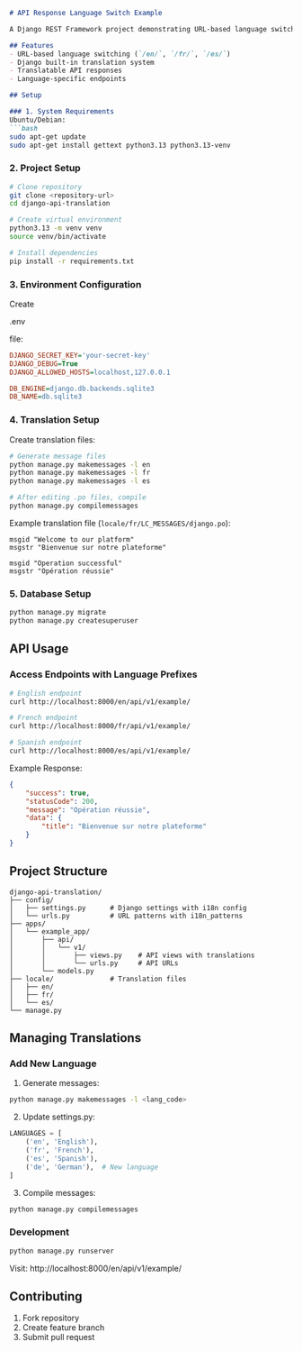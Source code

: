 ```markdown
# API Response Language Switch Example

A Django REST Framework project demonstrating URL-based language switching for API responses.

## Features
- URL-based language switching (`/en/`, `/fr/`, `/es/`)
- Django built-in translation system
- Translatable API responses
- Language-specific endpoints

## Setup

### 1. System Requirements
Ubuntu/Debian:
```bash
sudo apt-get update
sudo apt-get install gettext python3.13 python3.13-venv
```

### 2. Project Setup
```bash
# Clone repository
git clone <repository-url>
cd django-api-translation

# Create virtual environment
python3.13 -m venv venv
source venv/bin/activate

# Install dependencies
pip install -r requirements.txt
```

### 3. Environment Configuration
Create 

.env

 file:
```ini
DJANGO_SECRET_KEY='your-secret-key'
DJANGO_DEBUG=True
DJANGO_ALLOWED_HOSTS=localhost,127.0.0.1

DB_ENGINE=django.db.backends.sqlite3
DB_NAME=db.sqlite3
```

### 4. Translation Setup

Create translation files:
```bash
# Generate message files
python manage.py makemessages -l en
python manage.py makemessages -l fr
python manage.py makemessages -l es

# After editing .po files, compile
python manage.py compilemessages
```

Example translation file (`locale/fr/LC_MESSAGES/django.po`):
```po
msgid "Welcome to our platform"
msgstr "Bienvenue sur notre plateforme"

msgid "Operation successful"
msgstr "Opération réussie"
```

### 5. Database Setup
```bash
python manage.py migrate
python manage.py createsuperuser
```

## API Usage

### Access Endpoints with Language Prefixes

```bash
# English endpoint
curl http://localhost:8000/en/api/v1/example/

# French endpoint
curl http://localhost:8000/fr/api/v1/example/

# Spanish endpoint
curl http://localhost:8000/es/api/v1/example/
```

Example Response:
```json
{
    "success": true,
    "statusCode": 200,
    "message": "Opération réussie",
    "data": {
        "title": "Bienvenue sur notre plateforme"
    }
}
```

## Project Structure
```
django-api-translation/
├── config/
│   ├── settings.py      # Django settings with i18n config
│   └── urls.py          # URL patterns with i18n_patterns
├── apps/
│   └── example_app/
│       ├── api/
│       │   └── v1/
│       │       ├── views.py    # API views with translations
│       │       └── urls.py     # API URLs
│       └── models.py
├── locale/              # Translation files
│   ├── en/
│   ├── fr/
│   └── es/
└── manage.py
```

## Managing Translations

### Add New Language
1. Generate messages:
```bash
python manage.py makemessages -l <lang_code>
```

2. Update settings.py:
```python
LANGUAGES = [
    ('en', 'English'),
    ('fr', 'French'),
    ('es', 'Spanish'),
    ('de', 'German'),  # New language
]
```

3. Compile messages:
```bash
python manage.py compilemessages
```

### Development
```bash
python manage.py runserver
```

Visit: http://localhost:8000/en/api/v1/example/

## Contributing
1. Fork repository
2. Create feature branch
3. Submit pull request